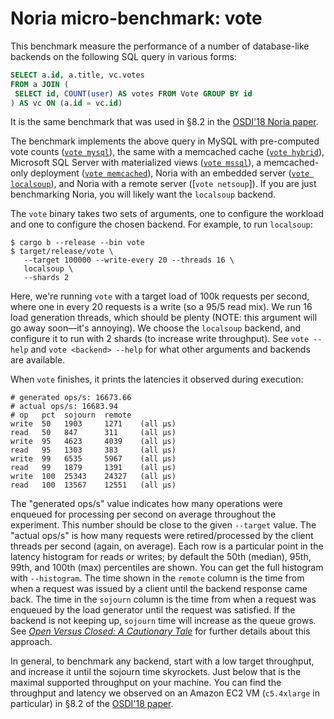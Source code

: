 # Noria micro-benchmark: vote

This benchmark measure the performance of a number of database-like
backends on the following SQL query in various forms:

```sql
SELECT a.id, a.title, vc.votes
FROM a JOIN (
 SELECT id, COUNT(user) AS votes FROM Vote GROUP BY id
) AS vc ON (a.id = vc.id)
```

It is the same benchmark that was used in §8.2 in the [OSDI'18 Noria
paper](https://jon.tsp.io/papers/osdi18-noria.pdf).

The benchmark implements the above query in MySQL with pre-computed vote
counts ([`vote mysql`](clients/mysql.rs)), the same with a memcached
cache ([`vote hybrid`](clients/hybrid.rs)), Microsoft SQL Server with
materialized views ([`vote mssql`](clients/mssql.rs)), a memcached-only
deployment ([`vote memcached`](clients/memcached.rs)), Noria with an
embedded server ([`vote localsoup`](clients/localsoup/)), and Noria with
a remote server ([`vote netsoup`]). If you are just benchmarking Noria,
you will likely want the `localsoup` backend.

The `vote` binary takes two sets of arguments, one to configure the
workload and one to configure the chosen backend. For example, to run
`localsoup`:

```console
$ cargo b --release --bin vote
$ target/release/vote \
   --target 100000 --write-every 20 --threads 16 \
   localsoup \
   --shards 2
```

Here, we're running `vote` with a target load of 100k requests per
second, where one in every 20 requests is a write (so a 95/5 read mix).
We run 16 load generation threads, which should be plenty (NOTE: this
argument will go away soon—it's annoying). We choose the `localsoup`
backend, and configure it to run with 2 shards (to increase write
throughput). See `vote --help` and `vote <backend> --help` for what
other arguments and backends are available.

When `vote` finishes, it prints the latencies it observed during
execution:

```text
# generated ops/s: 16673.66
# actual ops/s: 16683.94
# op   pct  sojourn  remote
write  50   1903     1271    (all µs)
read   50   847      311     (all µs)
write  95   4623     4039    (all µs)
read   95   1303     383     (all µs)
write  99   6535     5967    (all µs)
read   99   1879     1391    (all µs)
write  100  25343    24327   (all µs)
read   100  13567    12551   (all µs)
```

The "generated ops/s" value indicates how many operations were enqueued
for processing per second on average throughout the experiment. This
number should be close to the given `--target` value. The "actual ops/s"
is how many requests were retired/processed by the client threads per
second (again, on average). Each row is a particular point in the
latency histogram for reads or writes; by default the 50th (median),
95th, 99th, and 100th (max) percentiles are shown. You can get the full
histogram with `--histogram`. The time shown in the `remote` column is
the time from when a request was issued by a client until the backend
response came back. The time in the `sojourn` column is the time from
when a request was enqueued by the load generator until the request was
satisfied. If the backend is not keeping up, `sojourn` time will
increase as the queue grows. See [_Open Versus Closed: A Cautionary
Tale_](https://www.usenix.org/legacy/event/nsdi06/tech/full_papers/schroeder/schroeder.pdf)
for further details about this approach.

In general, to benchmark any backend, start with a low target
throughput, and increase it until the sojourn time skyrockets. Just
below that is the maximal supported throughput on your machine. You can
find the throughput and latency we observed on an Amazon EC2 VM
(`c5.4xlarge` in particular) in §8.2 of the [OSDI'18
paper](https://jon.tsp.io/papers/osdi18-noria.pdf).

